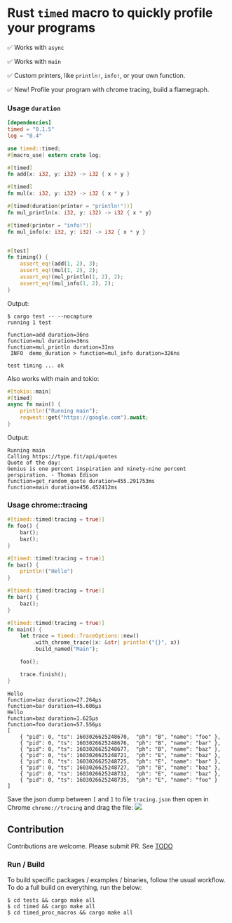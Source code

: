 # Rust `timed` macro to quickly profile your programs

✅ Works with `async`

✅ Works with `main`

✅ Custom printers, like `println!`, `info!`, or your own function.

✅ New! Profile your program with chrome tracing, build a flamegraph.

### Usage `duration`

```toml
[dependencies]
timed = "0.1.5"
log = "0.4"
```

```rust
use timed::timed;
#[macro_use] extern crate log;

#[timed]
fn add(x: i32, y: i32) -> i32 { x + y }

#[timed]
fn mul(x: i32, y: i32) -> i32 { x * y }

#[timed(duration(printer = "println!"))]
fn mul_println(x: i32, y: i32) -> i32 { x * y}

#[timed(printer = "info!")]
fn mul_info(x: i32, y: i32) -> i32 { x * y }


#[test]
fn timing() {
    assert_eq!(add(1, 2), 3);
    assert_eq!(mul(1, 2), 2);
    assert_eq!(mul_println(1, 2), 2);
    assert_eq!(mul_info(1, 2), 2);
}
```


Output:

```
$ cargo test -- --nocapture
running 1 test

function=add duration=36ns
function=mul duration=36ns
function=mul_println duration=31ns
 INFO  demo_duration > function=mul_info duration=326ns

test timing ... ok
```

Also works with main and tokio:

```rust
#[tokio::main]
#[timed]
async fn main() {
    println!("Running main");
    reqwest::get("https://google.com").await;
}
```

Output:

```
Running main
Calling https://type.fit/api/quotes
Quote of the day:
Genius is one percent inspiration and ninety-nine percent perspiration. - Thomas Edison
function=get_random_quote duration=455.291753ms
function=main duration=456.452412ms
```

### Usage chrome::tracing

```rust
#[timed::timed(tracing = true)]
fn foo() {
    bar();
    baz();
}

#[timed::timed(tracing = true)]
fn baz() {
    println!("Hello")
}

#[timed::timed(tracing = true)]
fn bar() {
    baz();
}

#[timed::timed(tracing = true)]
fn main() {
    let trace = timed::TraceOptions::new()
        .with_chrome_trace(|x: &str| println!("{}", x))
        .build_named("Main");

    foo();

    trace.finish();
}

```

```shell script
Hello
function=baz duration=27.264µs
function=bar duration=45.606µs
Hello
function=baz duration=1.625µs
function=foo duration=57.556µs
[
    { "pid": 0, "ts": 1603026625248670,  "ph": "B", "name": "foo" },
    { "pid": 0, "ts": 1603026625248676,  "ph": "B", "name": "bar" },
    { "pid": 0, "ts": 1603026625248677,  "ph": "B", "name": "baz" },
    { "pid": 0, "ts": 1603026625248721,  "ph": "E", "name": "baz" },
    { "pid": 0, "ts": 1603026625248725,  "ph": "E", "name": "bar" },
    { "pid": 0, "ts": 1603026625248727,  "ph": "B", "name": "baz" },
    { "pid": 0, "ts": 1603026625248732,  "ph": "E", "name": "baz" },
    { "pid": 0, "ts": 1603026625248735,  "ph": "E", "name": "foo" }
]

```

Save the json dump between `[` and `]` to file `tracing.json` then open in Chrome `chrome://tracing` and drag the file:
<img src="docs/tracing_demo.png" />

## Contribution
Contributions are welcome. Please submit PR.
See [TODO](TODO.md)

### Run / Build

To build specific packages / examples / binaries, follow the usual workflow. To do a full build on everything, run the below:

```shell script
$ cd tests && cargo make all
$ cd timed && cargo make all
$ cd timed_proc_macros && cargo make all
```